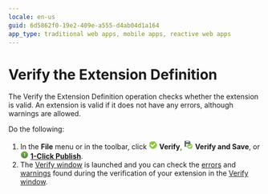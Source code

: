 ```yaml
---
locale: en-us
guid: 6d5862f0-19e2-409e-a555-d4ab04d1a164
app_type: traditional web apps, mobile apps, reactive web apps
---
```


# Verify the Extension Definition

The Verify the Extension Definition operation checks whether the extension is valid. An extension is valid if it does not have any errors, although warnings are allowed.

Do the following:

1. In the **File** menu or in the toolbar, click ![](images/validate.png) **Verify**, ![](images/verify-save-icon.png) **Verify and Save**, or ![](images/1-click-publish-icon.png) [**1-Click Publish**](<extension-1-cp.md>).
1. The [Verify window](<extension-verify.md>) is launched and you can check the [errors](<../../../ref/errors-and-warnings/errors-is/intro.md>) and [warnings](<../../../ref/errors-and-warnings/warnings-is/intro.md>) found during the verification of your extension in the [Verify window](<extension-verify.md>).
